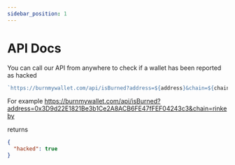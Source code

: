```yaml
---
sidebar_position: 1
---
```


# API Docs

You can call our API from anywhere to check if a wallet has been reported as hacked

```js
`https://burnmywallet.com/api/isBurned?address=${address}&chain=${chain}`;
```

For example https://burnmywallet.com/api/isBurned?address=0x3D9d22E1821Be3b1Ce2A8ACB6FE47fFEF04243c3&chain=rinkeby

returns

```json
{
  "hacked": true
}
```
